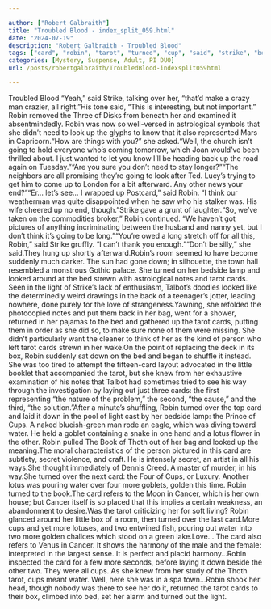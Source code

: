 ```yaml
---

author: ["Robert Galbraith"]
title: "Troubled Blood - index_split_059.html"
date: "2024-07-19"
description: "Robert Galbraith - Troubled Blood"
tags: ["card", "robin", "tarot", "turned", "cup", "said", "strike", "bed", "water", "going", "back", "think", "looked", "note", "light", "box", "lotus", "cancer", "two", "make", "man", "three", "astrological", "need", "look"]
categories: [Mystery, Suspense, Adult, PI DUO]
url: /posts/robertgalbraith/TroubledBlood-indexsplit059html

---
```



Troubled Blood
“Yeah,” said Strike, talking over her, “that’d make a crazy man crazier, all right.”His tone said, “This is interesting, but not important.” Robin removed the Three of Disks from beneath her and examined it absentmindedly. Robin was now so well-versed in astrological symbols that she didn’t need to look up the glyphs to know that it also represented Mars in Capricorn.“How are things with you?” she asked.“Well, the church isn’t going to hold everyone who’s coming tomorrow, which Joan would’ve been thrilled about. I just wanted to let you know I’ll be heading back up the road again on Tuesday.”“Are you sure you don’t need to stay longer?”“The neighbors are all promising they’re going to look after Ted. Lucy’s trying to get him to come up to London for a bit afterward. Any other news your end?”“Er… let’s see… I wrapped up Postcard,” said Robin. “I think our weatherman was quite disappointed when he saw who his stalker was. His wife cheered up no end, though.”Strike gave a grunt of laughter.“So, we’ve taken on the commodities broker,” Robin continued. “We haven’t got pictures of anything incriminating between the husband and nanny yet, but I don’t think it’s going to be long.”“You’re owed a long stretch off for all this, Robin,” said Strike gruffly. “I can’t thank you enough.”“Don’t be silly,” she said.They hung up shortly afterward.Robin’s room seemed to have become suddenly much darker. The sun had gone down; in silhouette, the town hall resembled a monstrous Gothic palace. She turned on her bedside lamp and looked around at the bed strewn with astrological notes and tarot cards. Seen in the light of Strike’s lack of enthusiasm, Talbot’s doodles looked like the determinedly weird drawings in the back of a teenager’s jotter, leading nowhere, done purely for the love of strangeness.Yawning, she refolded the photocopied notes and put them back in her bag, went for a shower, returned in her pajamas to the bed and gathered up the tarot cards, putting them in order as she did so, to make sure none of them were missing. She didn’t particularly want the cleaner to think of her as the kind of person who left tarot cards strewn in her wake.On the point of replacing the deck in its box, Robin suddenly sat down on the bed and began to shuffle it instead. She was too tired to attempt the fifteen-card layout advocated in the little booklet that accompanied the tarot, but she knew from her exhaustive examination of his notes that Talbot had sometimes tried to see his way through the investigation by laying out just three cards: the first representing “the nature of the problem,” the second, “the cause,” and the third, “the solution.”After a minute’s shuffling, Robin turned over the top card and laid it down in the pool of light cast by her bedside lamp: the Prince of Cups. A naked blueish-green man rode an eagle, which was diving toward water. He held a goblet containing a snake in one hand and a lotus flower in the other. Robin pulled The Book of Thoth out of her bag and looked up the meaning.The moral characteristics of the person pictured in this card are subtlety, secret violence, and craft. He is intensely secret, an artist in all his ways.She thought immediately of Dennis Creed. A master of murder, in his way.She turned over the next card: the Four of Cups, or Luxury. Another lotus was pouring water over four more goblets, golden this time. Robin turned to the book.The card refers to the Moon in Cancer, which is her own house; but Cancer itself is so placed that this implies a certain weakness, an abandonment to desire.Was the tarot criticizing her for soft living? Robin glanced around her little box of a room, then turned over the last card.More cups and yet more lotuses, and two entwined fish, pouring out water into two more golden chalices which stood on a green lake.Love… The card also refers to Venus in Cancer. It shows the harmony of the male and the female: interpreted in the largest sense. It is perfect and placid harmony…Robin inspected the card for a few more seconds, before laying it down beside the other two. They were all cups. As she knew from her study of the Thoth tarot, cups meant water. Well, here she was in a spa town…Robin shook her head, though nobody was there to see her do it, returned the tarot cards to their box, climbed into bed, set her alarm and turned out the light.
